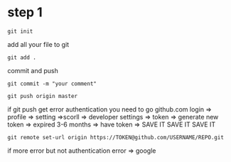 # step 1

    git init

add all your file to git

    git add .

commit and push

    git commit -m "your comment"

    git push origin master

if git push get error authentication
you need to go github.com
login => profile => setting =>scorll => developer settings
=> token => generate new token => expired 3-6 months
=> have token => SAVE IT SAVE IT SAVE IT

    git remote set-url origin https://TOKEN@github.com/USERNAME/REPO.git

if more error but not authentication error => google
